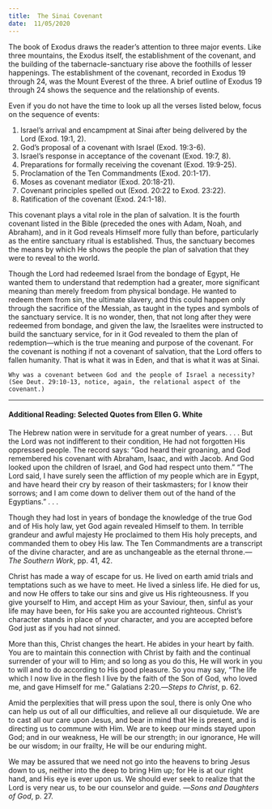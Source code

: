 ```yaml
---
title:  The Sinai Covenant
date:  11/05/2020
---
```


The book of Exodus draws the reader’s attention to three major events. Like three mountains, the Exodus itself, the establishment of the covenant, and the building of the tabernacle-sanctuary rise above the foothills of lesser happenings. The establishment of the covenant, recorded in Exodus 19 through 24, was the Mount Everest of the three. A brief outline of Exodus 19 through 24 shows the sequence and the relationship of events.

Even if you do not have the time to look up all the verses listed below, focus on the sequence of events:

1.	Israel’s arrival and encampment at Sinai after being delivered by the Lord (Exod. 19:1, 2).
2.	God’s proposal of a covenant with Israel (Exod. 19:3-6).
3.	Israel’s response in acceptance of the covenant (Exod. 19:7, 8).
4.	Preparations for formally receiving the covenant (Exod. 19:9-25).
5.	Proclamation of the Ten Commandments (Exod. 20:1-17).
6.	Moses as covenant mediator (Exod. 20:18-21).
7.	Covenant principles spelled out (Exod. 20:22 to Exod. 23:22).
8.	Ratification of the covenant (Exod. 24:1-18).

This covenant plays a vital role in the plan of salvation. It is the fourth covenant listed in the Bible (preceded the ones with Adam, Noah, and Abraham), and in it God reveals Himself more fully than before, particularly as the entire sanctuary ritual is established. Thus, the sanctuary becomes the means by which He shows the people the plan of salvation that they were to reveal to the world.

Though the Lord had redeemed Israel from the bondage of Egypt, He wanted them to understand that redemption had a greater, more significant meaning than merely freedom from physical bondage. He wanted to redeem them from sin, the ultimate slavery, and this could happen only through the sacrifice of the Messiah, as taught in the types and symbols of the sanctuary service. It is no wonder, then, that not long after they were redeemed from bondage, and given the law, the Israelites were instructed to build the sanctuary service, for in it God revealed to them the plan of redemption—which is the true meaning and purpose of the covenant. For the covenant is nothing if not a covenant of salvation, that the Lord offers to fallen humanity. That is what it was in Eden, and that is what it was at Sinai.

`Why was a covenant between God and the people of Israel a necessity? (See Deut. 29:10-13, notice, again, the relational aspect of the covenant.)`

---

#### Additional Reading: Selected Quotes from Ellen G. White

The Hebrew nation were in servitude for a great number of years. . . . But the Lord was not indifferent to their condition, He had not forgotten His oppressed people. The record says: “God heard their groaning, and God remembered his covenant with Abraham, Isaac, and with Jacob. And God looked upon the children of Israel, and God had respect unto them.” “The Lord said, I have surely seen the affliction of my people which are in Egypt, and have heard their cry by reason of their taskmasters; for I know their sorrows; and I am come down to deliver them out of the hand of the Egyptians.” . . .

Though they had lost in years of bondage the knowledge of the true God and of His holy law, yet God again revealed Himself to them. In terrible grandeur and awful majesty He proclaimed to them His holy precepts, and commanded them to obey His law. The Ten Commandments are a transcript of the divine character, and are as unchangeable as the eternal throne.—_The Southern Work_, pp. 41, 42.

Christ has made a way of escape for us. He lived on earth amid trials and temptations such as we have to meet. He lived a sinless life. He died for us, and now He offers to take our sins and give us His righteousness. If you give yourself to Him, and accept Him as your Saviour, then, sinful as your life may have been, for His sake you are accounted righteous. Christ’s character stands in place of your character, and you are accepted before God just as if you had not sinned.

More than this, Christ changes the heart. He abides in your heart by faith. You are to maintain this connection with Christ by faith and the continual surrender of your will to Him; and so long as you do this, He will work in you to will and to do according to His good pleasure. So you may say, “The life which I now live in the flesh I live by the faith of the Son of God, who loved me, and gave Himself for me.” Galatians 2:20.—_Steps to Christ_, p. 62.

Amid the perplexities that will press upon the soul, there is only One who can help us out of all our difficulties, and relieve all our disquietude. We are to cast all our care upon Jesus, and bear in mind that He is present, and is directing us to commune with Him. We are to keep our minds stayed upon God; and in our weakness, He will be our strength; in our ignorance, He will be our wisdom; in our frailty, He will be our enduring might.

We may be assured that we need not go into the heavens to bring Jesus down to us, neither into the deep to bring Him up; for He is at our right hand, and His eye is ever upon us. We should ever seek to realize that the Lord is very near us, to be our counselor and guide. —_Sons and Daughters of God_, p. 27.